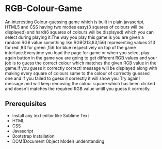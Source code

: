 # RGB-Colour-Game

An interesting Colour-guessing game which is built in plain javascript, HTML5 and CSS having two modes easy(3 squares of colours will be displayed) and hard(6 squares of colours will be displayed) which you can select during playing it.The way you play this game is you are given a random RGB value something like RGB(213,83,156)
representing values 213 for red ,83 for green ,156 for blue respectively on top of the game interface.Everytime you load the page for game or when you select play again button in the game you are going to get different RGB values and your job is to guess the correct colour which matches the given RGB value in the game.If you guess it correctly correct! message will be displayed along with making every square of colours same to the colour of correctly guessed one and if you failed to guess it correctly it will show you Try again! message and will keep removing the colour square which has been clicked and doesn't matches the required RGB value untill you guess it correctly.

## Prerequisites
* Install any text editor like Sublime Text
* HTML
* CSS
* Javascript
* Bootstrap Installation
* DOM(Document Object Model) understanding
